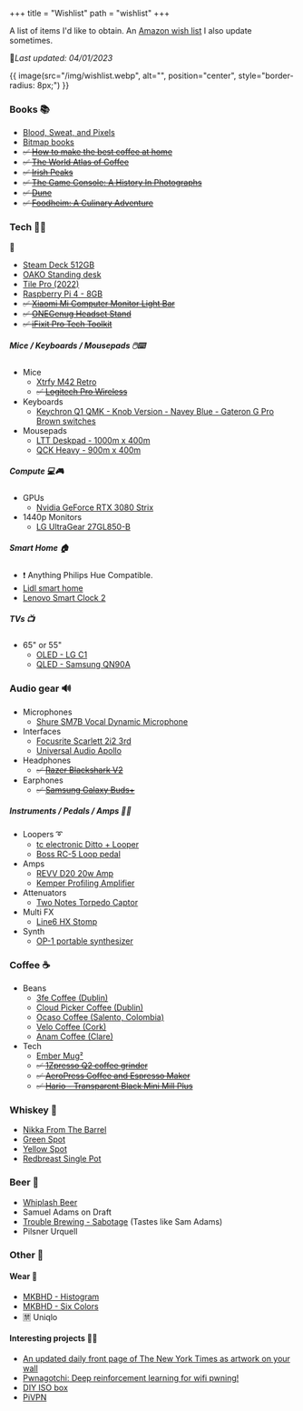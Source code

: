 +++
title = "Wishlist"
path = "wishlist"
+++

A list of items I'd like to obtain. An [Amazon wish list](https://www.amazon.co.uk/hz/wishlist/ls/IYC1DEIBVM69?ref_=wl_share) I also update sometimes.

💫*Last updated: 04/01/2023*

{{ image(src="/img/wishlist.webp", alt="",
         position="center", style="border-radius: 8px;") }}

### Books 📚

- [Blood, Sweat, and Pixels](https://www.amazon.co.uk/dp/0062651234)
- [Bitmap books](https://www.bitmapbooks.co.uk/collections/all)
- ~~✅ [How to make the best coffee at home](https://www.amazon.co.uk/make-best-coffee-James-Hoffmann/dp/1784727245)~~
- ~~✅ [The World Atlas of Coffee](http://www.theworldatlasofcoffee.com/)~~
- ~~✅ [Irish Peaks](https://irishpeaks.ie/product/irish-peaks-collection/)~~
- ~~✅ [The Game Console: A History In Photographs](https://www.amazon.co.uk/dp/1593277431/?coliid=I3R870HFD2LZ3B&colid=IYC1DEIBVM69&psc=1&ref_=lv_ov_lig_dp_it)~~
- ~~✅ [Dune](https://www.amazon.co.uk/dp/0340960191)~~
- ~~✅ [Foodheim: A Culinary Adventure](https://www.amazon.co.uk/Foodheim-Culinary-Adventure-Eric-Wareheim/dp/1984858521)~~

### Tech 👨‍💻

🤖

- [Steam Deck 512GB](https://store.steampowered.com/steamdeck)
- [OAKO Standing desk](https://www.oakodenmark.dk/)
- [Tile Pro (2022)](https://ie.tile.com/product/686597/pro-1-pack)
- [Raspberry Pi 4 - 8GB](https://ie.farnell.com/raspberry-pi/rpi4-modbp-8gb/raspberry-pi-4-model-b-cortex/dp/3369503)
- ~~✅ [Xiaomi Mi Computer Monitor Light Bar](https://www.amazon.de/-/en/gp/product/B08W2C5W59)~~
- ~~✅ [ONEGenug Headset Stand](https://www.amazon.co.uk/dp/B07JN1BGK9/?coliid=I1TOFC7S5QDNGE&colid=IYC1DEIBVM69&psc=1&ref_=lv_ov_lig_dp_it)~~
- ~~✅ [iFixit Pro Tech Toolkit](https://eustore.ifixit.com/products/pro-tech-toolkit)~~

##### Mice / Keyboards / Mousepads 🖱️⌨️

- Mice
  - [Xtrfy M42 Retro](https://xtrfy.com/mice/m42-retro/)
  - ~~✅ [Logitech Pro Wireless](https://www.logitechg.com/en-eu/products/gaming-mice/pro-wireless-mouse.910-00527-html)~~
- Keyboards
  - [Keychron Q1 QMK - Knob Version - Navey Blue - Gateron G Pro Brown switches](https://www.keychron.com/products/keychron-q1-qmk-custom-mechanical-keyboard-knob-version?variant=39610589872217)
- Mousepads
  - [LTT Deskpad - 1000m x 400m](https://www.lttstore.com/collections/all-products/products/deskpad?variant=33074344525927)
  - [QCK Heavy - 900m x 400m](https://steelseries.com/gaming-mousepads/qck-heavy-series?size=xxl)

##### Compute 💻🎮

- GPUs
  - [Nvidia GeForce RTX 3080 Strix](https://rog.asus.com/graphics-cards/graphics-cards/rog-strix/rog-strix-rtx3080-o10g-gaming-model/)
- 1440p Monitors
  - [LG UltraGear 27GL850-B](https://geizhals.eu/lg-ultragear-27gl850-b-a2077529.html?t=alle&plz=&va=b&vl=de&hloc=at&hloc=de&hloc=pl&hloc=uk&hloc=eu&v=l)

##### Smart Home 🏠

- ❗ Anything Philips Hue Compatible.
- [Lidl smart home](https://www.lidl.ie/smart-home#1945108)
- [Lenovo Smart Clock 2](https://www.lenovo.com/gb/en/smart-devices/smart-home/smart-home-series/Smart-Clock-Gen-2/p/WMD00000485)

##### TVs 📺

- 65" or 55"
  - [OLED - LG C1](https://www.rtings.com/tv/reviews/lg/c1-oled)
  - [QLED - Samsung QN90A](https://www.rtings.com/tv/reviews/samsung/qn90a-qled)

### Audio gear 🔊

- Microphones
  - [Shure SM7B Vocal Dynamic Microphone](https://www.amazon.co.uk/dp/B007A3W6B6/?coliid=I1OOF88LEJPLW2&colid=IYC1DEIBVM69&psc=1&ref_=lv_ov_lig_dp_it)
- Interfaces
  - [Focusrite Scarlett 2i2 3rd](https://www.amazon.co.uk/dp/B07QR73T66/?coliid=I26CMKS5EM9BQV&colid=IYC1DEIBVM69&psc=0&ref_=lv_ov_lig_dp_it)
  - [Universal Audio Apollo](https://www.uaudio.com/audio-interfaces/apollo-twin-x.html)
- Headphones
  - ~~✅ [Razer Blackshark V2](https://www.rtings.com/headphones/reviews/razer/blackshark-v2)~~
- Earphones
  - ~~✅ [Samsung Galaxy Buds+](https://www.amazon.co.uk/dp/B0842QKN99/?coliid=I1HYFU900G3329&colid=IYC1DEIBVM69&psc=1&ref_=lv_ov_lig_dp_it)~~

##### Instruments / Pedals / Amps 🎸🎹

- Loopers ➰
  - [tc electronic Ditto + Looper](https://www.thomann.de/ie/tc_electronic_ditto_looper.htm)
  - [Boss RC-5 Loop pedal](https://www.thomann.de/ie/boss_rc_5_loop_station.htm)
- Amps
  - [REVV D20 20w Amp](https://www.thomann.de/ie/revv_d20_amp_head_wh.htm)
  - [Kemper Profiling Amplifier](https://www.thomann.de/ie/kemper_profiling_amplifier_bk.htm)
- Attenuators
  - [Two Notes Torpedo Captor](https://www.thomann.de/ie/two_notes_torpedo_captor_x_16.htm)
- Multi FX
  - [Line6 HX Stomp](https://www.thomann.de/ie/line6_hx_stomp.htm)
- Synth
  - [OP-1 portable synthesizer](https://teenage.engineering/store/op-1/)

### Coffee ☕

- Beans
  - [3fe Coffee (Dublin)](https://3fe.com/)
  - [Cloud Picker Coffee (Dublin)](https://cloudpickercoffee.ie/)
  - [Ocaso Coffee (Salento, Colombia)](https://www.ocasocoffee.com/web/fresh-coffee/)
  - [Velo Coffee (Cork)](https://velocoffee.ie/)
  - [Anam Coffee (Clare)](https://www.anamcoffee.ie/product-category/coffee/)
- Tech
  - [Ember Mug²](https://eu.ember.com/products/ember-mug-2?variant=41481408512152)
  - ~~✅ [1Zpresso Q2 coffee grinder](https://1zpresso.coffee/product/q2/)~~
  - ~~✅ [AeroPress Coffee and Espresso Maker](https://www.amazon.co.uk/dp/B000GXZ2GS/?coliid=I3PL009N1759WB&colid=IYC1DEIBVM69&psc=1&ref_=lv_ov_lig_dp_it)~~
  - ~~✅ [Hario - Transparent Black Mini Mill Plus](https://www.amazon.co.uk/dp/B01GPMH590/?coliid=IPH3SGHYPJCB9&colid=IYC1DEIBVM69&psc=1&ref_=lv_ov_lig_dp_it)~~

### Whiskey 🥃

- [Nikka From The Barrel](https://www.celticwhiskeyshop.com/nikka-from-the-barrel)
- [Green Spot](https://www.spotwhiskey.com/en/whiskeys/greenspot)
- [Yellow Spot](https://www.spotwhiskey.com/en/whiskeys/yellowspot)
- [Redbreast Single Pot](https://www.redbreastwhiskey.com/en-EN/)

### Beer 🍺

- [Whiplash Beer](http://www.whiplashbeer.com/)
- Samuel Adams on Draft
- [Trouble Brewing - Sabotage](https://troublebrewing.ie/beers/sabotage/) (Tastes like Sam Adams)
- Pilsner Urquell

### Other 🎋

#### Wear 👕

- [MKBHD - Histogram](https://mkbhd.com/products/histogram-t-shirt-2)
- [MKBHD - Six Colors](https://mkbhd.com/products/6-color-t-shirt)
- 🈲 Uniqlo

#### Interesting projects 🔬🧰

- [An updated daily front page of The New York Times as artwork on your wall](https://alexanderklopping.medium.com/an-updated-daily-front-page-of-the-new-york-times-as-artwork-on-your-wall-3b28c3261478)
- [Pwnagotchi: Deep reinforcement learning for wifi pwning!](https://pwnagotchi.ai/)
- [DIY ISO box](http://www.amptone.com/diyisobox.htm)
- [PiVPN](https://www.pivpn.io/)
